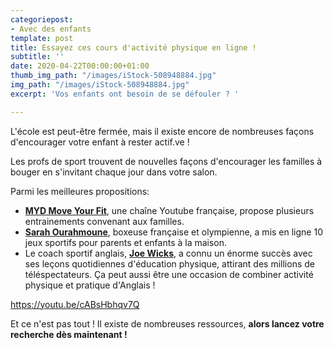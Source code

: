 ```yaml
---
categoriepost:
- Avec des enfants
template: post
title: Essayez ces cours d'activité physique en ligne !
subtitle: ''
date: 2020-04-22T00:00:00+01:00
thumb_img_path: "/images/iStock-508948884.jpg"
img_path: "/images/iStock-508948884.jpg"
excerpt: 'Vos enfants ont besoin de se défouler ? '

---
```

L'école est peut-être fermée, mais il existe encore de nombreuses façons d'encourager votre enfant à rester actif.ve !

Les profs de sport trouvent de nouvelles façons d'encourager les familles à bouger en s'invitant chaque jour dans votre salon.

Parmi les meilleures propositions:

* [**MYD Move Your Fit**](https://www.youtube.com/user/jalexica/videos), une chaîne Youtube française, propose plusieurs entrainements convenant aux familles.
* [**Sarah Ourahmoune**](https://www.youtube.com/watch?v=e4RNJ_0TQOI&t=1s), boxeuse française et olympienne, a mis en ligne 10 jeux sportifs pour parents et enfants à la maison.
* Le coach sportif anglais, [**Joe Wicks**,](https://www.youtube.com/user/thebodycoach1/videos) a connu un énorme succès avec ses leçons quotidiennes d'éducation physique, attirant des millions de téléspectateurs. Ça peut aussi être une occasion de combiner activité physique et pratique d'Anglais !

https://youtu.be/cABsHbhqv7Q

Et ce n'est pas tout ! Il existe de nombreuses ressources, **alors lancez votre recherche dès maintenant !**